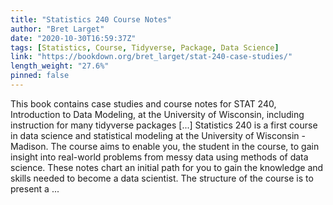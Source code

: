 ```yaml
---
title: "Statistics 240 Course Notes"
author: "Bret Larget"
date: "2020-10-30T16:59:37Z"
tags: [Statistics, Course, Tidyverse, Package, Data Science]
link: "https://bookdown.org/bret_larget/stat-240-case-studies/"
length_weight: "27.6%"
pinned: false
---
```


This book contains case studies and course notes for STAT 240, Introduction to Data Modeling, at the University of Wisconsin, including instruction for many tidyverse packages [...] Statistics 240 is a first course in data science and statistical modeling at the University of Wisconsin - Madison.
The course aims to enable you, the student in the course,
to gain insight into real-world problems
from messy data using methods of data science.
These notes chart an initial path for you to gain the knowledge and skills
needed to become a data scientist. The structure of the course is to present a ...
